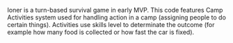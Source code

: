 Ioner is a turn-based survival game in early MVP. This code features Camp Activities system used for handling action in a camp (assigning people to do certain things). Activities use skills level to determinate the outcome (for example how many food is collected or how fast the car is fixed).
